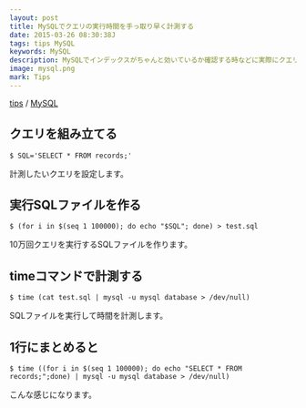 ```yaml
---
layout: post
title: MySQLでクエリの実行時間を手っ取り早く計測する
date: 2015-03-26 08:30:38J
tags: tips MySQL
keywords: MySQL
description: MySQLでインデックスがちゃんと効いているか確認する時などに実際にクエリを走らせることがあるのですが、だいたいこんな感じで手っ取り早く済ませてますというTipsです。
image: mysql.png
mark: Tips
---
```

[tips](/tags/tips/) / [MySQL](/tags/mysql/)

## クエリを組み立てる

    $ SQL='SELECT * FROM records;'

計測したいクエリを設定します。

## 実行SQLファイルを作る

    $ (for i in $(seq 1 100000); do echo "$SQL"; done) > test.sql

10万回クエリを実行するSQLファイルを作ります。

## timeコマンドで計測する

    $ time (cat test.sql | mysql -u mysql database > /dev/null)

SQLファイルを実行して時間を計測します。

## 1行にまとめると

    $ time ((for i in $(seq 1 100000); do echo "SELECT * FROM records;";done) | mysql -u mysql database > /dev/null)

こんな感じになります。
